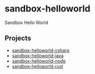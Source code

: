 # sandbox-helloworld
Sandbox Hello World

## Projects

- [sandbox-helloworld-csharp](./sandbox-helloworld-csharp)
- [sandbox-helloworld-java](./sandbox-helloworld-java)
- [sandbox-helloworld-node](./sandbox-helloworld-node)
- [sandbox-helloworld-rust](./sandbox-helloworld-rust)

